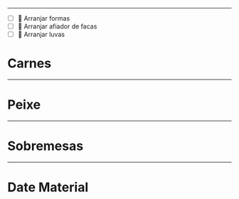 ***
- [ ] 🔽 Arranjar formas
- [ ] 🔽 Arranjar afiador de facas
- [ ] 🔼  Arranjar luvas
# Carnes

***
# Peixe

***
# Sobremesas

***
# Date Material
